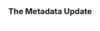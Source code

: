 <div class="filedownload-container">
  <h3 style="font-size: 16px;margin-block: 0;">The Metadata Update</h3>
  <h4 style="font-size: 14px;margin-block: 0;font-weight: 100;">...</h4>
</div>
